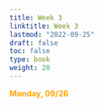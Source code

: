 ```yaml
---
title: Week 3 
linktitle: Week 3
lastmod: "2022-09-25"
draft: false  
toc: false  
type: book  
weight: 20
---
```


<span style="color:orange">**Monday, 09/26**</span>